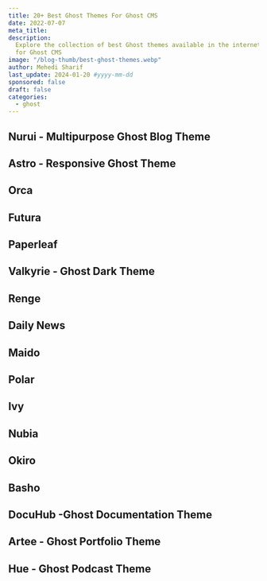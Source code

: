 ```yaml
---
title: 20+ Best Ghost Themes For Ghost CMS
date: 2022-07-07
meta_title:
description:
  Explore the collection of best Ghost themes available in the internet
  for Ghost CMS
image: "/blog-thumb/best-ghost-themes.webp"
author: Mehedi Sharif
last_update: 2024-01-20 #yyyy-mm-dd
sponsored: false
draft: false
categories:
  - ghost
---
```


<Toc level="h2" />

## Nurui - Multipurpose Ghost Blog Theme

<Mockup src="/blog/nurui.webp" alt="nurui ghost theme"/>
<Download href="https://1.envato.market/09mAEV"/>
<Demo href="https://1.envato.market/EE9Jr4"/>

## Astro - Responsive Ghost Theme

<Mockup src="/blog/astro-ghost.webp" alt="astro ghost theme"/>
<Download href="https://1.envato.market/nXNor7"/>
<Demo href="https://1.envato.market/DyQOK2"/>

## Orca

<Mockup src="/blog/orca.webp" alt="orca ghost theme"/>
<Download href="https://1.envato.market/bOG24x"/>
<Demo href="https://1.envato.market/6yAo3r"/>

## Futura

<Mockup src="/blog/futura.webp" alt="futura ghost theme"/>
<Download href="https://1.envato.market/QjJAyo"/>
<Demo href="https://1.envato.market/Oen4VN"/>

## Paperleaf

<Mockup src="/blog/paperleaf.webp" alt="paperleaf ghost theme"/>
<Download href="https://1.envato.market/2ajMbO"/>
<Demo href="https://1.envato.market/3Jjo6B"/>

## Valkyrie - Ghost Dark Theme

<Mockup src="/blog/valkyrie.webp" alt="valkyrie ghost theme"/>
<Download href="https://1.envato.market/RG1mgg"/>
<Demo href="https://1.envato.market/vPyxGe"/>

## Renge

<Mockup src="/blog/renge.webp" alt="renge ghost theme"/>
<Download href="https://1.envato.market/9LAng5"/>
<Demo href="https://1.envato.market/raGLQv"/>

## Daily News

<Mockup src="/blog/daily-news.webp" alt="daily news ghost theme"/>
<Download href="https://1.envato.market/dOLn4K"/>
<Demo href="https://1.envato.market/N9z4AK"/>

## Maido

<Mockup src="/blog/maido.webp" alt="maido ghost theme"/>
<Download href="https://1.envato.market/POKRye"/>
<Demo href="https://1.envato.market/yqy9G2"/>

## Polar

<Mockup src="/blog/polar.webp" alt="polar ghost theme"/>
<Download href="https://1.envato.market/YR1BWR"/>
<Demo href="https://1.envato.market/MA5yaK"/>

## Ivy

<Mockup src="/blog/ivy.webp" alt="ivy ghost theme"/>
<Download href="https://1.envato.market/K0J4kx"/>
<Demo href="https://1.envato.market/55Ayg2"/>

## Nubia

<Mockup src="/blog/nubia-ghost.webp" alt="nubia ghost theme"/>
<Download href="https://1.envato.market/K0JOXv"/>
<Demo href="https://1.envato.market/kOz90L"/>

## Okiro

<Mockup src="/blog/okiro.webp" alt="okiro ghost theme"/>
<Download href="https://1.envato.market/7ayo3y"/>
<Demo href="https://1.envato.market/mOzjEy"/>

## Basho

<Mockup src="/blog/basho.webp" alt="basho ghost theme"/>
<Download href="https://1.envato.market/mOzZxX"/>
<Demo href="https://1.envato.market/aO5jOR"/>

## DocuHub -Ghost Documentation Theme

<Mockup src="/blog/docuhub.webp" alt="docuhub ghost theme"/>

<Download href="https://1.envato.market/qzAZry"/>

<Demo href="https://1.envato.market/xLyQA5"/>

## Artee - Ghost Portfolio Theme

<Mockup src="/blog/artee.webp" alt="artee ghost theme"/>

<Download href="https://1.envato.market/DyQnDn"/>

<Demo href="https://1.envato.market/QjJ4VA"/>

## Hue - Ghost Podcast Theme

<Mockup src="/blog/hue.webp" alt="hue ghost theme"/>

<Download href="https://1.envato.market/APmnPo"/>

<Demo href="https://1.envato.market/GKnOKm"/>

<Disclaimer />
